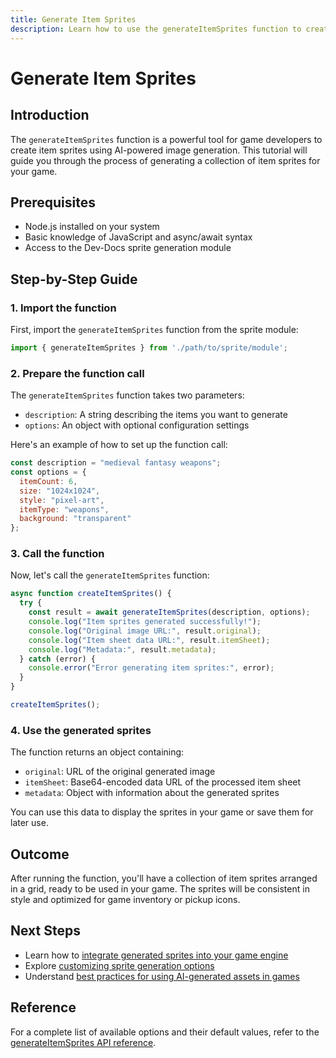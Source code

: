 ```yaml
---
title: Generate Item Sprites
description: Learn how to use the generateItemSprites function to create game item sprites using AI-powered image generation.
---
```


# Generate Item Sprites

## Introduction

The `generateItemSprites` function is a powerful tool for game developers to create item sprites using AI-powered image generation. This tutorial will guide you through the process of generating a collection of item sprites for your game.

## Prerequisites

- Node.js installed on your system
- Basic knowledge of JavaScript and async/await syntax
- Access to the Dev-Docs sprite generation module

## Step-by-Step Guide

### 1. Import the function

First, import the `generateItemSprites` function from the sprite module:

```javascript
import { generateItemSprites } from './path/to/sprite/module';
```

### 2. Prepare the function call

The `generateItemSprites` function takes two parameters:
- `description`: A string describing the items you want to generate
- `options`: An object with optional configuration settings

Here's an example of how to set up the function call:

```javascript
const description = "medieval fantasy weapons";
const options = {
  itemCount: 6,
  size: "1024x1024",
  style: "pixel-art",
  itemType: "weapons",
  background: "transparent"
};
```

### 3. Call the function

Now, let's call the `generateItemSprites` function:

```javascript
async function createItemSprites() {
  try {
    const result = await generateItemSprites(description, options);
    console.log("Item sprites generated successfully!");
    console.log("Original image URL:", result.original);
    console.log("Item sheet data URL:", result.itemSheet);
    console.log("Metadata:", result.metadata);
  } catch (error) {
    console.error("Error generating item sprites:", error);
  }
}

createItemSprites();
```

### 4. Use the generated sprites

The function returns an object containing:
- `original`: URL of the original generated image
- `itemSheet`: Base64-encoded data URL of the processed item sheet
- `metadata`: Object with information about the generated sprites

You can use this data to display the sprites in your game or save them for later use.

## Outcome

After running the function, you'll have a collection of item sprites arranged in a grid, ready to be used in your game. The sprites will be consistent in style and optimized for game inventory or pickup icons.

## Next Steps

- Learn how to [integrate generated sprites into your game engine](/docs/integrate-sprites)
- Explore [customizing sprite generation options](/docs/customize-sprite-options)
- Understand [best practices for using AI-generated assets in games](/docs/ai-assets-best-practices)

## Reference

For a complete list of available options and their default values, refer to the [generateItemSprites API reference](/docs/api-reference#generateItemSprites).